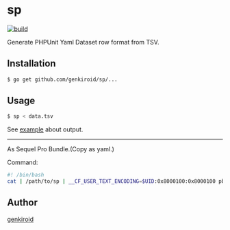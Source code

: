 # sp

[![build](https://github.com/genkiroid/sp/actions/workflows/ci.yml/badge.svg)](https://github.com/genkiroid/sp/actions/workflows/ci.yml)

Generate PHPUnit Yaml Dataset row format from TSV.

## Installation

```sh
$ go get github.com/genkiroid/sp/...
```

## Usage

```sh
$ sp < data.tsv
```

See [example](https://github.com/genkiroid/sp/blob/master/sp_test.go) about output.

---

As Sequel Pro Bundle.(Copy as yaml.)

Command:

```sh
#! /bin/bash
cat | /path/to/sp | __CF_USER_TEXT_ENCODING=$UID:0x8000100:0x8000100 pbcopy
```

## Author

[genkiroid](https://github.com/genkiroid)

